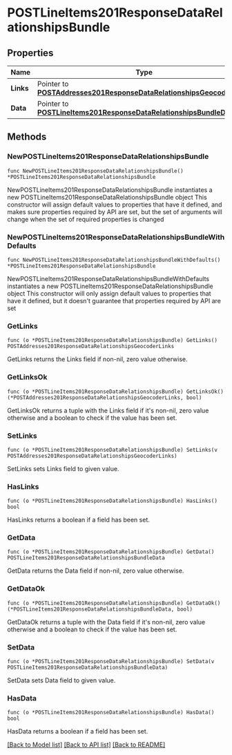 # POSTLineItems201ResponseDataRelationshipsBundle

## Properties

Name | Type | Description | Notes
------------ | ------------- | ------------- | -------------
**Links** | Pointer to [**POSTAddresses201ResponseDataRelationshipsGeocoderLinks**](POSTAddresses201ResponseDataRelationshipsGeocoderLinks.md) |  | [optional] 
**Data** | Pointer to [**POSTLineItems201ResponseDataRelationshipsBundleData**](POSTLineItems201ResponseDataRelationshipsBundleData.md) |  | [optional] 

## Methods

### NewPOSTLineItems201ResponseDataRelationshipsBundle

`func NewPOSTLineItems201ResponseDataRelationshipsBundle() *POSTLineItems201ResponseDataRelationshipsBundle`

NewPOSTLineItems201ResponseDataRelationshipsBundle instantiates a new POSTLineItems201ResponseDataRelationshipsBundle object
This constructor will assign default values to properties that have it defined,
and makes sure properties required by API are set, but the set of arguments
will change when the set of required properties is changed

### NewPOSTLineItems201ResponseDataRelationshipsBundleWithDefaults

`func NewPOSTLineItems201ResponseDataRelationshipsBundleWithDefaults() *POSTLineItems201ResponseDataRelationshipsBundle`

NewPOSTLineItems201ResponseDataRelationshipsBundleWithDefaults instantiates a new POSTLineItems201ResponseDataRelationshipsBundle object
This constructor will only assign default values to properties that have it defined,
but it doesn't guarantee that properties required by API are set

### GetLinks

`func (o *POSTLineItems201ResponseDataRelationshipsBundle) GetLinks() POSTAddresses201ResponseDataRelationshipsGeocoderLinks`

GetLinks returns the Links field if non-nil, zero value otherwise.

### GetLinksOk

`func (o *POSTLineItems201ResponseDataRelationshipsBundle) GetLinksOk() (*POSTAddresses201ResponseDataRelationshipsGeocoderLinks, bool)`

GetLinksOk returns a tuple with the Links field if it's non-nil, zero value otherwise
and a boolean to check if the value has been set.

### SetLinks

`func (o *POSTLineItems201ResponseDataRelationshipsBundle) SetLinks(v POSTAddresses201ResponseDataRelationshipsGeocoderLinks)`

SetLinks sets Links field to given value.

### HasLinks

`func (o *POSTLineItems201ResponseDataRelationshipsBundle) HasLinks() bool`

HasLinks returns a boolean if a field has been set.

### GetData

`func (o *POSTLineItems201ResponseDataRelationshipsBundle) GetData() POSTLineItems201ResponseDataRelationshipsBundleData`

GetData returns the Data field if non-nil, zero value otherwise.

### GetDataOk

`func (o *POSTLineItems201ResponseDataRelationshipsBundle) GetDataOk() (*POSTLineItems201ResponseDataRelationshipsBundleData, bool)`

GetDataOk returns a tuple with the Data field if it's non-nil, zero value otherwise
and a boolean to check if the value has been set.

### SetData

`func (o *POSTLineItems201ResponseDataRelationshipsBundle) SetData(v POSTLineItems201ResponseDataRelationshipsBundleData)`

SetData sets Data field to given value.

### HasData

`func (o *POSTLineItems201ResponseDataRelationshipsBundle) HasData() bool`

HasData returns a boolean if a field has been set.


[[Back to Model list]](../README.md#documentation-for-models) [[Back to API list]](../README.md#documentation-for-api-endpoints) [[Back to README]](../README.md)


